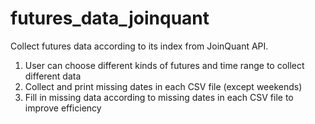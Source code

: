 # futures_data_joinquant
Collect futures data according to its index from JoinQuant API.
1. User can choose different kinds of futures and time range to collect different data 
2. Collect and print missing dates in each CSV file (except weekends)
3. Fill in missing data according to missing dates in each CSV file to improve efficiency

